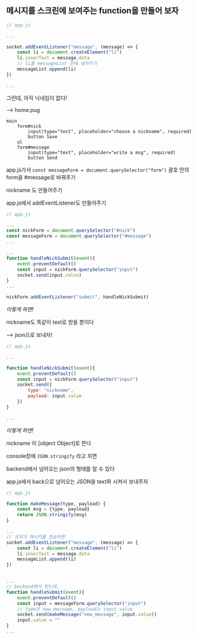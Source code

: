 ## 메시지를 스크린에 보여주는 function을 만들어 보자

```js
// app.js

...

socket.addEventListener("message", (message) => {
    const li = document.createElement("li")
    li.innerText = message.data
    // li를 messageList 안에 넣어주기
    messageList.append(li)
})

...
```



그런데, 아직 닉네임이 없다!

--> home.pug

```pug
main
    form#nick
    	input(type="text", placeholder="choose a nickname", required)
    	button Save
    ul
    form#message
    	input(type="text", placeholder="write a msg", required)
    	button Send
```



app.js가서 `const messageForm = document.querySelector("form")` 괄호 안의 form을 #message로 바꿔주기

nickname 도 만들어주기



app.js에서 addEventListener도 만들어주기 

```js
// app.js

...
const nickForm = document.querySelector("#nick")
const messageForm = document.querySelector("#message")
...

...
function handleNickSubmit(event){
    event.preventDefault()
    const input = nickForm.querySelector("input")
    socket.send(input.value)
}
...

nickForm.addEventListener("submit", handleNickSubmit)
```



*이렇게 하면!*

nickname도 똑같이 text로 받을 뿐이다

--> json으로 보내자!

```js
// app.js

...

function handleNickSubmit(event){
    event.preventDefault()
    const input = nickForm.querySelector("input")
    socket.send({
        type: "nickname",
        payload: input.value
    })
}

...
```



*이렇게 하면!*

nickname 이 [object Object]로 뜬다

console창에 `JSON.stringify` 라고 치면

backend에서 넘어오는 json의 형태를 알 수 있다



app.js에서 back으로 넘어오는 JSON을 text화 시켜서 보내주자

```js
// app.js

function makeMessage(type, payload) {
    const msg = {type, payload}
    return JSON.stringify(msg)
}

...
// 유저가 메시지를 전송하면
socket.addEventListener("message", (message) => {
    const li = document.createElement("li")
    li.innerText = message.data
    messageList.append(li)
})


...
// backend에서 받는데,
function handleSubmit(event){
    event.preventDefault()
    const input = messageForm.querySelector("input")
    // type은 new_message, payload는 input.value
    socket.send(makeMessage("new_message", input.value))
    input.value = ""
}
...
```

